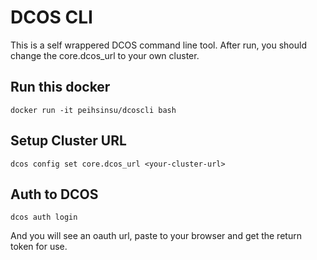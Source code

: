 # DCOS CLI

This is a self wrappered DCOS command line tool. After run, you should change the core.dcos_url to your own cluster. 

## Run this docker

```
docker run -it peihsinsu/dcoscli bash
```

## Setup Cluster URL

```
dcos config set core.dcos_url <your-cluster-url>
```

## Auth to DCOS

```
dcos auth login
```

And you will see an oauth url, paste to your browser and get the return token for use.
